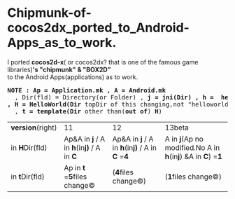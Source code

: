 Chipmunk-of-cocos2dx_ported_to_Android-Apps_as_to_work.
=============================
I ported **cocos2d-x**( or cocos2dx? that is one of the famous game libraries)**'s "chipmunk" & "BOX2D"**  
to the Android Apps(applications) as  to work.  
<pre><b>NOTE : Ap = Application.mk , A = Android.mk</b>
&nbsp; , Dir(fld) = Directory(or Folder) , <b>j = jni(Dir) , h =  helloworld(Dir) , C = Classes(Dir)
, H = HelloWorld(Dir</b> topDir of this changing,not "helloworldDir" abobe.<b>)</b>
&nbsp; , <b>t = template(Dir</b> other than(<b>out of</b>) <b>H</b>)
</pre>
<table><tr>
<td><b>version</b>(right)</td><td>11</td><td>12</td><td>13beta</td></tr>
<tr><td>in <b>H</b>Dir(fld)</td>
<td>Ap&A in <b>j</b> / A in <b>h</b>(in<b>j)</b> / A in <b>C</b></td>
<td>Ap&A in <b>j</b> / A in <b>h</b>(in<b>j)</b> / A in <b>C</b> =<b>4</b></td>
<td>A in <b>j</b>(Ap no modified.No A in <b>h</b>(in<b>j</b>) &A in <b>C</b>)</b> =<b>1</b></td></tr>

<tr><td>in <b>t</b>Dir(fld)</td>
<td>Ap in <b>t</b> =<b>5</b>files change&copy</td>
<td>(<b>4</b>files change&copy)</td>
<td>(<b>1</b>files change&copy)</td></tr></table>
